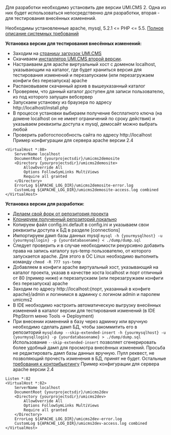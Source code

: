 Для разработки необходимо установить две версии UMI.CMS 2.
Одна из них будет использоваться непосредственно для разработки, вторая - для тестирования внесённых изменений.

Необходимы установленные apache, mysql, 5.2.1 <= PHP <= 5.5. [Полное описание системных требований](http://help.docs.umi-cms.ru/vvedenie/ustanovka_i_nastrojka/sistemnie_trebovaniya/)

**Установка версии для тестирования внесённых изменений:**
* Заходим на [страницу загрузок UMI.CMS](http://www.umi-cms.ru/product/downloads/)
* Скачиваем [инсталлятор UMI.CMS второй версии](http://www.umi-cms.ru/product/downloads/full/).
* Настраиваем для apache виртуальный хост с доменом localhost, указывающим на каталог, где будет храниться версия для 
 тестирования изменений и перезапускаем (или перезагружаем конфиги без перезапуска) apache
* Распаковываем скачанный архив в вышеуказанный каталог
* Проверяем, что данный каталог доступен для записи пользователю, из под которого запущен вебсервер
* Запускаем установку из браузера по адресу http://localhost/install.php
* В процессе установки выбираем получение бесплатного ключа (на домене localhost он не имеет ограничений по сроку действия)
 и указываем реквизиты доступа к mysql, демосайт можно выбрать любой
* Проверить работоспособность сайта по адресу http://localhost
Пример конфигурации для сервера apache версии 2.4
```
<VirtualHost *:80>
    ServerName localhost
    DocumentRoot {yourprojectsdir}/umicms2demosite
    <Directory {yourprojectsdir}/umicms2demosite>
        AllowOverride All
        Options FollowSymLinks MultiViews
        Require all granted
    </Directory>
    ErrorLog ${APACHE_LOG_DIR}/umicms2demosite-error.log
    CustomLog ${APACHE_LOG_DIR}/umicms2demosite-access.log combined
</VirtualHost>
```

**Установка версии для разработки:**
* [Делаем свой форк от репозитория проекта](https://help.github.com/articles/fork-a-repo/)
* [Клонируем полученный репозиторий локально](https://help.github.com/articles/which-remote-url-should-i-use/)
* Копируем файл config.ini.default в config.ini и указываем свои реквизиты доступа к БД в разделе [connections]
* Импортируем дамп базы данных mysql `mysql -h {yourmysqlhost} -u {yourmysqllogin} -p {yourdatabasename} < ./dump/dump.sql`
* Следует проверить и в случае необходимости рекурсивно добавить права на запись каталогу sys-temp пользователю, от которого запускается apache.
 Для этого в ОС Linux необходимо выполнить команду `chmod -R 777 sys-temp` 
* Добавляем в конфиги apache виртуальный хост, указывающий на каталог проекта, указав в качестве хоста localhost и порт отличный от 80 (пример ниже)
 и перезапускаем (или перезагружаем конфиги без перезапуска) apache
* Заходим по адресу http://localhost:{порт, указанный в конфиге apache}/admin и логинимся в админку с логином admin и паролем umicms2
* В IDE необходимо настроить автоматическую выгрузку внесённых изменений в каталог версии для тестирования изменений (в IDE PhpStorm меню Tools -> Deployment) 
* При внесении изменений в базу через админку или вручную необходимо сделать дамп БД, чтобы закоммитить его в репозиторий `mysqldump --skip-extended-insert -h {yourmysqlhost} -u {yourmysqllogin} -p {yourdatabasename} > ./dump/dump.sql`
 Использование `--skip-extended-insert` позволяет сгенерировать более удобный дамп для просмотра внесённых изменений.
 Просьба не редактировать дамп базы данных вручную. Пулл реквест, не позволяющий прочесть изменения в БД, принят не будет.
 Остальные [требования к контрибьютингу](CONTRIBUTING.md)
Пример конфигурации для сервера apache версии 2.4
```
Listen *:82
<VirtualHost *:82>
    ServerName localhost
    DocumentRoot {yourprojectsdir}/umicms2dev
    <Directory {yourprojectsdir}/umicms2dev>
        AllowOverride All
        Options FollowSymLinks MultiViews
        Require all granted
    </Directory>
    ErrorLog ${APACHE_LOG_DIR}/umicms2dev-error.log
    CustomLog ${APACHE_LOG_DIR}/umicms2dev-access.log combined
</VirtualHost>
```
